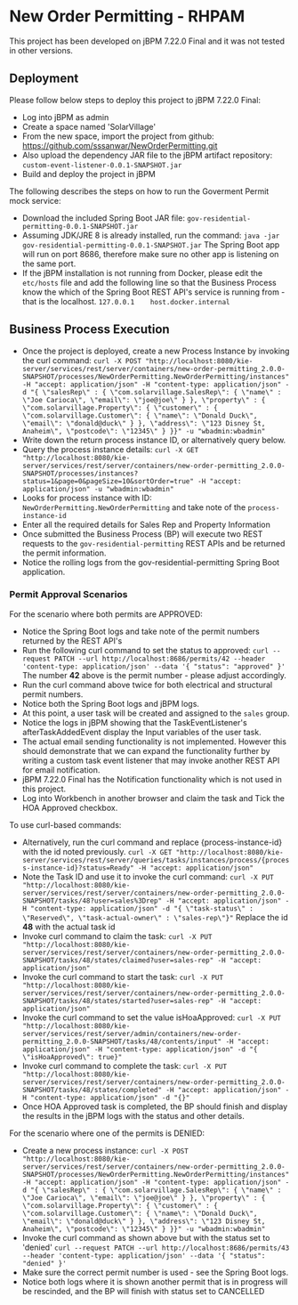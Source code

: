 # New Order Permitting - RHPAM

This project has been developed on jBPM 7.22.0 Final and it was not tested in other versions.

## Deployment
Please follow below steps to deploy this project to jBPM 7.22.0 Final:
- Log into jBPM as admin
- Create a space named 'SolarVillage'
- From the new space, import the project from github: https://github.com/sssanwar/NewOrderPermitting.git
- Also upload the dependency JAR file to the jBPM artifact repository:
``custom-event-listener-0.0.1-SNAPSHOT.jar``
- Build and deploy the project in jBPM

The following describes the steps on how to run the Goverment Permit mock service:
- Download the included Spring Boot JAR file:
``gov-residential-permitting-0.0.1-SNAPSHOT.jar``
- Assuming JDK/JRE 8 is already installed, run the command:
``java -jar gov-residential-permitting-0.0.1-SNAPSHOT.jar``
The Spring Boot app will run on port 8686, therefore make sure no other app is listening on the same port.
- If the jBPM installation is not running from Docker, please edit the ``etc/hosts`` file and add the following line so that the Business Process know the which of the Spring Boot REST API's service is running from - that is the localhost.
```127.0.0.1    host.docker.internal```

## Business Process Execution
- Once the project is deployed, create a new Process Instance by invoking the curl command:
``curl -X POST "http://localhost:8080/kie-server/services/rest/server/containers/new-order-permitting_2.0.0-SNAPSHOT/processes/NewOrderPermitting.NewOrderPermitting/instances" -H "accept: application/json" -H "content-type: application/json" -d "{ \"salesRep\" : { \"com.solarvillage.SalesRep\": { \"name\" : \"Joe Carioca\", \"email\": \"joe@joe\" } }, \"property\" : { \"com.solarvillage.Property\": { \"customer\" : { \"com.solarvillage.Customer\": { \"name\": \"Donald Duck\", \"email\": \"donald@duck\" } }, \"address\": \"123 Disney St, Anaheim\", \"postcode\": \"12345\" } }}" -u "wbadmin:wbadmin"``
- Write down the return process instance ID, or alternatively query below.
- Query the process instance details:
``curl -X GET "http://localhost:8080/kie-server/services/rest/server/containers/new-order-permitting_2.0.0-SNAPSHOT/processes/instances?status=1&page=0&pageSize=10&sortOrder=true" -H "accept: application/json" -u "wbadmin:wbadmin"``
- Looks for process instance with ID: ``NewOrderPermitting.NewOrderPermitting`` and take note of the ``process-instance-id``
- Enter all the required details for Sales Rep and Property Information
- Once submitted the Business Process (BP) will execute two REST requests to the ``gov-residential-permitting`` REST APIs and be returned the permit information.
- Notice the rolling logs from the gov-residential-permitting Spring Boot application.

### Permit Approval Scenarios
For the scenario where both permits are APPROVED:
- Notice the Spring Boot logs and take note of the permit numbers returned by the REST API's
- Run the following curl command to set the status to approved:
``curl --request PATCH
  --url http://localhost:8686/permits/42
  --header 'content-type: application/json'
  --data '{
	"status": "approved"
}'``
The number **42** above is the permit number - please adjust accordingly.
- Run the curl command above twice for both electrical and structural permit numbers.
- Notice both the Spring Boot logs and jBPM logs.
- At this point, a user task will be created and assigned to the ``sales`` group.
- Notice the logs in jBPM showing that the TaskEventListener's afterTaskAddedEvent display the Input variables of the user task.
- The actual email sending functionality is not implemented. However this should demonstrate that we can expand the functionality further by writing a custom task event listener that may invoke another REST API for email notification.
- jBPM 7.22.0 Final has the Notification functionality which is not used in this project.
- Log into Workbench in another browser and claim the task and Tick the HOA Approved checkbox.

To use curl-based commands:
- Alternatively, run the curl command and replace {process-instance-id} with the id noted previously.
``curl -X GET "http://localhost:8080/kie-server/services/rest/server/queries/tasks/instances/process/{process-instance-id}?status=Ready" -H "accept: application/json"``
- Note the Task ID and use it to invoke the curl command:
``curl -X PUT "http://localhost:8080/kie-server/services/rest/server/containers/new-order-permitting_2.0.0-SNAPSHOT/tasks/48?user=sales%3Drep" -H "accept: application/json" -H "content-type: application/json" -d "{ \"task-status\" : \"Reserved\", \"task-actual-owner\" : \"sales-rep\"}"``
Replace the id **48** with the actual task id
- Invoke curl command to claim the task:
``curl -X PUT "http://localhost:8080/kie-server/services/rest/server/containers/new-order-permitting_2.0.0-SNAPSHOT/tasks/48/states/claimed?user=sales-rep" -H "accept: application/json"``
- Invoke the curl command to start the task:
``curl -X PUT "http://localhost:8080/kie-server/services/rest/server/containers/new-order-permitting_2.0.0-SNAPSHOT/tasks/48/states/started?user=sales-rep" -H "accept: application/json"``
- Invoke the curl command to set the value isHoaApproved:
``curl -X PUT "http://localhost:8080/kie-server/services/rest/server/admin/containers/new-order-permitting_2.0.0-SNAPSHOT/tasks/48/contents/input" -H "accept: application/json" -H "content-type: application/json" -d "{ \"isHoaApproved\": true}"``
- Invoke curl command to complete the task:
``curl -X PUT "http://localhost:8080/kie-server/services/rest/server/containers/new-order-permitting_2.0.0-SNAPSHOT/tasks/48/states/completed" -H "accept: application/json" -H "content-type: application/json" -d "{}"``
- Once HOA Approved task is completed, the BP should finish and display the results in the jBPM logs with the status and other details.

For the scenario where one of the permits is DENIED:
- Create a new process instance:
``curl -X POST "http://localhost:8080/kie-server/services/rest/server/containers/new-order-permitting_2.0.0-SNAPSHOT/processes/NewOrderPermitting.NewOrderPermitting/instances" -H "accept: application/json" -H "content-type: application/json" -d "{ \"salesRep\" : { \"com.solarvillage.SalesRep\": { \"name\" : \"Joe Carioca\", \"email\": \"joe@joe\" } }, \"property\" : { \"com.solarvillage.Property\": { \"customer\" : { \"com.solarvillage.Customer\": { \"name\": \"Donald Duck\", \"email\": \"donald@duck\" } }, \"address\": \"123 Disney St, Anaheim\", \"postcode\": \"12345\" } }}" -u "wbadmin:wbadmin"``
- Invoke the curl command as shown above but with the status set to 'denied'
``curl --request PATCH
  --url http://localhost:8686/permits/43
  --header 'content-type: application/json'
  --data '{
	"status": "denied"
}'``
- Make sure the correct permit number is used - see the Spring Boot logs.
- Notice both logs where it is shown another permit that is in progress will be rescinded, and the BP will finish with status set to CANCELLED
